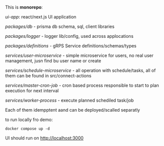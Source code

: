 This is **monorepo**:

_ui-app_: react/next.js UI application

_packages/db_ - prisma db schema, sql, client libraries

_packages/logger_ - logger lib/config, used across applocations

_packages/definitions_ - gRPS Service definitions/schemas/types

_services/user-microservice_ - simple microservice for users, no real user management, jusn find bu user name or create

_services/schedule-microservice_ - all operation with schedule/tasks, all of them can be found in src/connect-actions

_services/master-cron-job_ - cron based process responsible to start to plan execution for next interval

_services/worker-process_ - execute planned schediled task/job


Each of them idempptent aand can be deployed/scalled separatly

to run locally fro demo:
```
docker compose up -d
```

UI should run on [http://localhost:3000](http://localhost:3000)
